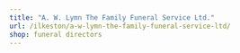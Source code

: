 ```yaml
---
title: "A. W. Lymn The Family Funeral Service Ltd."
url: /ilkeston/a-w-lymn-the-family-funeral-service-ltd/
shop: funeral directors
---
```

